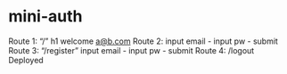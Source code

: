 # mini-auth

Route 1: “/” h1 welcome <a@b.com>
Route 2: input email - input pw - submit 
Route 3: “/register”  input email - input pw - submit 
Route 4: /logout
Deployed
